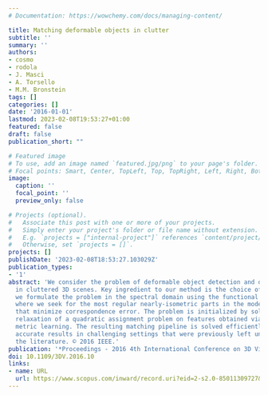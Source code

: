 ```yaml
---
# Documentation: https://wowchemy.com/docs/managing-content/

title: Matching deformable objects in clutter
subtitle: ''
summary: ''
authors:
- cosmo
- rodola
- J. Masci
- A. Torsello
- M.M. Bronstein
tags: []
categories: []
date: '2016-01-01'
lastmod: 2023-02-08T19:53:27+01:00
featured: false
draft: false
publication_short: ""

# Featured image
# To use, add an image named `featured.jpg/png` to your page's folder.
# Focal points: Smart, Center, TopLeft, Top, TopRight, Left, Right, BottomLeft, Bottom, BottomRight.
image:
  caption: ''
  focal_point: ''
  preview_only: false

# Projects (optional).
#   Associate this post with one or more of your projects.
#   Simply enter your project's folder or file name without extension.
#   E.g. `projects = ["internal-project"]` references `content/project/deep-learning/index.md`.
#   Otherwise, set `projects = []`.
projects: []
publishDate: '2023-02-08T18:53:27.103029Z'
publication_types:
- '1'
abstract: 'We consider the problem of deformable object detection and dense correspondence
  in cluttered 3D scenes. Key ingredient to our method is the choice of representation:
  we formulate the problem in the spectral domain using the functional maps framework,
  where we seek for the most regular nearly-isometric parts in the model and the scene
  that minimize correspondence error. The problem is initialized by solving a sparse
  relaxation of a quadratic assignment problem on features obtained via data-driven
  metric learning. The resulting matching pipeline is solved efficiently, and yields
  accurate results in challenging settings that were previously left unexplored in
  the literature. © 2016 IEEE.'
publication: '*Proceedings - 2016 4th International Conference on 3D Vision, 3DV 2016*'
doi: 10.1109/3DV.2016.10
links:
- name: URL
  url: https://www.scopus.com/inward/record.uri?eid=2-s2.0-85011309727&doi=10.1109%2f3DV.2016.10&partnerID=40&md5=5ceb87772615f8f23d75639a00f1c9ac
---
```

